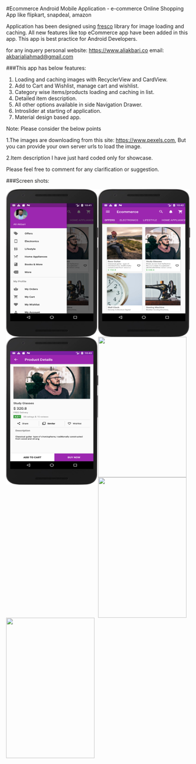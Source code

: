 #Ecommerce Android Mobile Application - e-commerce Online Shopping App like flipkart, snapdeal, amazon




Application has been designed using [fresco](https://github.com/facebook/fresco) library for image loading and caching. All new features like top eCommerce app have been added in this app. This app is best practice for Android Developers.

for any inquery
personal website: https://www.aliakbari.co 
email: akbarialiahmad@gmail.com




###This app has below features:

1. Loading and caching images with RecyclerView and CardView.
2. Add to Cart and Wishlist, manage cart and wishlist.
3. Category wise items/products loading and caching in list.
4. Detailed item description.
5. All other options available in side Navigation Drawer.
6. Introslider at starting of application.
6. Material design based app.


Note: Please consider the below points

1.The images are downloading from this site: https://www.pexels.com, But you can provide your own server urls to load the image.

2.Item description I have just hard coded only for showcase. 

Please feel free to comment for any clarification or suggestion.

###Screen shots: 

<a href="url"><img src="https://github.com/Akbari300/Complete-Ecommerce-Android-Application-/blob/master/screenshots/first.png" align="left" height="400" width="250" ></a>

<a href="url"><img src="https://github.com/Akbari300/Complete-Ecommerce-Android-Application-/blob/master/screenshots/second.png" align="left" height="400" width="250" ></a>

<a href="url"><img src="https://github.com/Akbari300/Complete-Ecommerce-Android-Application-/blob/master/screenshots/third.png" align="left" height="400" width="250" ></a>


<a href="url"><img src="https://github.com/MukeshKumar009/EcomSample/blob/master/screenshots/Screenshot_2016-11-04-11-17-25-951_com.allandroidprojects.ecomsample.png" align="left" height="380" width="240" ></a>

<a href="url"><img src="https://github.com/MukeshKumar009/EcomSample/blob/master/screenshots/Screenshot_2016-11-04-11-17-56-774_com.allandroidprojects.ecomsample.png" align="left" height="380" width="240" ></a>

<a href="url"><img src="https://github.com/MukeshKumar009/EcomSample/blob/master/screenshots/Screenshot_2016-11-04-11-18-40-835_com.allandroidprojects.ecomsample.png" align="left" height="380" width="240" ></a>

